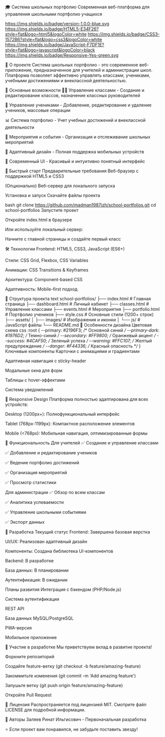 🎓 Система школьных портфолио
Современная веб-платформа для управления школьными портфолио учащихся

https://img.shields.io/badge/version-1.0.0-blue.svg
https://img.shields.io/badge/HTML5-E34F26?style=flat&logo=html5&logoColor=white
https://img.shields.io/badge/CSS3-1572B6?style=flat&logo=css3&logoColor=white
https://img.shields.io/badge/JavaScript-F7DF1E?style=flat&logo=javascript&logoColor=black
https://img.shields.io/badge/Responsive-Yes-green.svg

📖 О проекте
Система школьных портфолио - это современное веб-приложение, предназначенное для учителей и администрации школ. Платформа позволяет эффективно управлять классами, учениками, учебными достижениями и внеклассной деятельностью.

🌟 Основные возможности
👨‍🏫 Управление классами - Создание и редактирование классов, назначение классных руководителей

👥 Управление учениками - Добавление, редактирование и удаление учеников, массовые операции

📊 Система портфолио - Учет учебных достижений и внеклассной деятельности

🎯 Мероприятия и события - Организация и отслеживание школьных мероприятий

📱 Адаптивный дизайн - Полная поддержка мобильных устройств

🎨 Современный UI - Красивый и интуитивно понятный интерфейс

🚀 Быстрый старт
Предварительные требования
Веб-браузер с поддержкой HTML5 и CSS3

(Опционально) Веб-сервер для локального запуска

Установка и запуск
Скачайте файлы проекта

bash
git clone https://github.com/madman1987izh/school-portfolios.git
cd school-portfolios
Запустите проект

Откройте index.html в браузере

Или используйте локальный сервер:


Начните с главной страницы и создайте первый класс

🛠 Технологии
Frontend: HTML5, CSS3, JavaScript (ES6+)

Стили: CSS Grid, Flexbox, CSS Variables

Анимации: CSS Transitions & Keyframes

Архитектура: Component-based CSS

Адаптивность: Mobile-first подход

📁 Структура проекта
text
school-portfolios/
├── index.html          # Главная страница
├── dashboard.html      # Личный кабинет
├── classes.html        # Управление классами
├── events.html         # Мероприятия
├── portfolio.html      # Портфолио учеников
├── style.css          # Основные стили (1200+ строк)
├── assets/
│   ├── images/        # Изображения и иконки
│   └── js/           # JavaScript файлы
└── README.md
🎨 Особенности дизайна
Цветовая схема
css
:root {
    --primary: #2196F3;      /* Основной синий */
    --primary-dark: #1976D2; /* Темно-синий */
    --secondary: #FF9800;    /* Оранжевый акцент */
    --success: #4CAF50;      /* Зеленый успеха */
    --warning: #FFC107;      /* Желтый предупреждение */
    --danger: #F44336;       /* Красный опасность */
}
Ключевые компоненты
Карточки с анимациями и градиентами

Адаптивная навигация с sticky-header

Модальные окна для форм

Таблицы с hover-эффектами

Система уведомлений

📱 Responsive Design
Платформа полностью адаптирована для всех устройств:

Desktop (1200px+): Полнофункциональный интерфейс

Tablet (768px-1199px): Компактное расположение элементов

Mobile (<768px): Мобильная навигация, оптимизированные формы

🔧 Функциональность
Для учителей
✅ Создание и управление классами

✅ Добавление и редактирование учеников

✅ Ведение портфолио достижений

✅ Организация мероприятий

✅ Просмотр статистики

Для администрации
✅ Обзор по всем классам

✅ Аналитика успеваемости

✅ Управление школьными событиями

✅ Экспорт данных

🚧 Разработка
Текущий статус
Frontend: Завершена базовая верстка

UI/UX: Реализован адаптивный дизайн

Компоненты: Создана библиотека UI-компонентов

Backend: В разработке

База данных: В планировании

Аутентификация: В ожидании

Планы развития
Интеграция с бэкендом (PHP/Node.js)

Система аутентификации

REST API

База данных MySQL/PostgreSQL

PWA-версия

Мобильное приложение

🤝 Участие в разработке
Мы приветствуем вклад в развитие проекта!

Форкните репозиторий

Создайте feature-ветку (git checkout -b feature/amazing-feature)

Закоммитьте изменения (git commit -m 'Add amazing feature')

Запушьте ветку (git push origin feature/amazing-feature)

Откройте Pull Request

📄 Лицензия
Распространяется под лицензией MIT. Смотрите файл LICENSE для подробной информации.

👥 Авторы
Заляев Ринат Ильгисович - Первоначальная разработка


⭐ Если проект вам понравился, не забудьте поставить звезду!
